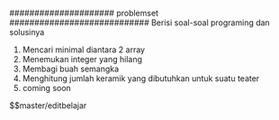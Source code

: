 ##################### problemset ############################
Berisi soal-soal programing dan solusinya
1. Mencari minimal diantara 2 array
2. Menemukan integer yang hilang
3. Membagi buah semangka 
4. Menghitung jumlah keramik yang dibutuhkan untuk suatu teater
5. coming soon

$$$$$$$$$$$$$$$$$$$$$$$$$$$$$$$$$$$$$$$$$$$$$$$$$$$$$$$$$$master/editbelajar


